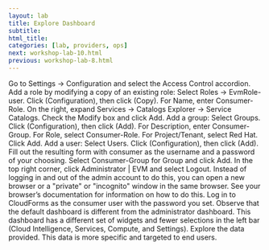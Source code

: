 ```yaml
---
layout: lab
title: Explore Dashboard
subtitle:
html_title:
categories: [lab, providers, ops]
next: workshop-lab-10.html
previous: workshop-lab-8.html
---
```


Go to Settings → Configuration and select the Access Control accordion.
Add a role by modifying a copy of an existing role:
Select Roles → EvmRole-user.
Click  (Configuration), then click  (Copy).
For Name, enter Consumer-Role.
On the right, expand Services → Catalogs Explorer → Service Catalogs.
Check the Modify box and click Add.
Add a group:
Select Groups.
Click  (Configuration), then click  (Add).
For Description, enter Consumer-Group.
For Role, select Consumer-Role.
For Project/Tenant, select Red Hat.
Click Add.
Add a user:
Select Users.
Click  (Configuration), then click  (Add).
Fill out the resulting form with consumer as the username and a password of your choosing.
Select Consumer-Group for Group and click Add.
In the top right corner, click Administrator | EVM and select Logout.
Instead of logging in and out of the admin account to do this, you can open a new browser or a "private" or "incognito" window in the same browser. See your browser’s documentation for information on how to do this.
Log in to CloudForms as the consumer user with the password you set.
Observe that the default dashboard is different from the administrator dashboard.
This dashboard has a different set of widgets and fewer selections in the left bar (Cloud Intelligence, Services, Compute, and Settings).
Explore the data provided.
This data is more specific and targeted to end users.
